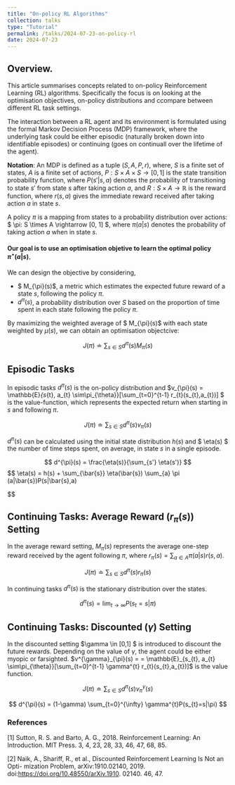 ```yaml
---
title: "On-policy RL Algorithms"
collection: talks
type: "Tutorial"
permalink: /talks/2024-07-23-on-policy-rl
date: 2024-07-23
---
```


## Overview.
This article summarises concepts related to on-policy Reinforcement Learning (RL) algorithms. Specifically the focus is on looking at the optimisation objectives, on-policy distributions and ccompare between different RL task settings. 

The interaction between a RL agent and its environment is formulated using the formal Markov Decision Process (MDP) framework, where the underlying task could be either episodic (naturally broken down into identifiable episodes) or continuing (goes on continuall over the lifetime of the agent). 

**Notation**: An MDP is defined as a tuple $(S, A, P, r)$, where, $S$ is a finite set of states, $A$ is a finite set of actions, $P: S \times A \times S \rightarrow [0, 1]$ is the state transition probability function, where $P(s' | s, a)$ denotes the probability of transitioning to state $s'$ from state $s$ after taking action $a$, and $R: S \times A \rightarrow \mathbb{R}$ is the reward function, where $r(s, a)$ gives the immediate reward received after taking action $a$ in state $s$.

A policy $\pi$ is a mapping from states to a probability distribution over actions: $ \pi: S \times A \rightarrow [0, 1] $, where $\pi(a|s)$ denotes the probability of taking action $a$ when in state $s$.

#### Our goal is to use an optimisation objetive to learn the optimal policy $\pi^{\star}(a|s)$.

We can design the objective by considering,
- $ M_{\pi}(s)$, a metric which estimates the expected future reward of a state $s$, following the policy $\pi$.
- $d^{\pi}(s)$, a probability distribution over $S$ based on the proportion of time spent in each state following the policy $\pi$. 

By maximizing the weighted average of $ M_{\pi}(s)$ with each state weighted by $\mu(s)$, we can obtain an optimisation objectcive:

$$ 
J(\pi) \doteq \sum_{s \in S} d^{\pi}(s) M_{\pi}(s) 
$$

## Episodic Tasks

In episodic tasks $d^{\pi}(s)$ is the on-policy distribution and $v_{\pi}(s) =  \mathbb{E}_{s_{t}, a_{t} \sim\pi_{\theta}}[\sum_{t=0}^{t-1} r_{t}(s_{t},a_{t})] $ is the value-function, which represents the expected return when starting in $s$ and following $\pi$.

$$ 
J(\pi) \doteq \sum_{s \in S} d^{\pi}(s) v_{\pi}(s) 
$$

$d^{\pi}(s)$ can be calculated using the initial state distribution $h(s)$ and $ \eta(s) $ the number of time steps spent, on average, in state $s$ in a single episode.

$$ 
d^{\pi}(s) = \frac{\eta(s)}{\sum_{s'} \eta(s')}
$$
$$ 
 \eta(s) = h(s) + \sum_{\bar{s}} \eta(\bar{s}) \sum_{a} \pi (a|\bar{s})P(s|\bar{s},a)

$$

## Continuing Tasks: Average Reward $(r_{\pi}(s))$ Setting 

In the average reward setting, $M_{\pi}(s)$ represents the average one-step reward received by the agent following $\pi$, where $r_{\pi}(s) = \sum_{a \in A} \pi(a|s)r(s, a)$. 

$$ 
J(\pi) \doteq \sum_{s \in S} d^{\pi}(s) r_{\pi}(s) 
$$

In continuing tasks $d^{\pi}(s)$ is the stationary distribution over the states.

$$ 
d^{\pi}(s) = \lim_{t\to\infty} P(s_{t}=s|\pi)
$$


## Continuing Tasks: Discounted $(\gamma)$ Setting 

In the discounted setting $\gamma \in [0,1] $ is introduced to discount the future rewards. Depending on the value of $\gamma$, the agent could be either myopic or farsighted. $v^{\gamma}_{\pi}(s) =  =  \mathbb{E}_{s_{t}, a_{t} \sim\pi_{\theta}}[\sum_{t=0}^{t-1} \gamma^{t} r_{t}(s_{t},a_{t})]$ is the value function. 

$$ 
J(\pi) \doteq \sum_{s \in S} d^{\pi}(s) v^{\gamma}_{\pi}(s) 
$$

$$ 
d^{\pi}(s) = (1-\gamma) \sum_{t=0}^{\infty} \gamma^{t}P(s_{t}=s|\pi)
$$

### References

[1] Sutton, R. S. and Barto, A. G., 2018. Reinforcement Learning: An Introduction. MIT Press. 3, 4, 23, 28, 33, 46, 47, 68, 85.

[2] Naik, A., Shariff, R., et al., Discounted Reinforcement Learning Is Not an Opti- mization Problem, arXiv:1910.02140, 2019. doi:https://doi.org/10.48550/arXiv.1910. 02140. 46, 47.
